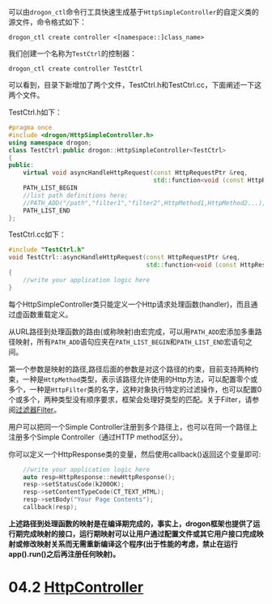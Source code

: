 可以由`drogon_ctl`命令行工具快速生成基于`HttpSimpleController`的自定义类的源文件，命令格式如下：

```shell
drogon_ctl create controller <[namespace::]class_name>
```

我们创建一个名称为`TestCtrl`的控制器：

```shell
drogon_ctl create controller TestCtrl
```

可以看到，目录下新增加了两个文件，TestCtrl.h和TestCtrl.cc，下面阐述一下这两个文件。

TestCtrl.h如下：

```c++
#pragma once
#include <drogon/HttpSimpleController.h>
using namespace drogon;
class TestCtrl:public drogon::HttpSimpleController<TestCtrl>
{
public:
    virtual void asyncHandleHttpRequest(const HttpRequestPtr &req,
                                        std::function<void (const HttpResponsePtr &)> &&callback)override;
    PATH_LIST_BEGIN
    //list path definitions here;
    //PATH_ADD("/path","filter1","filter2",HttpMethod1,HttpMethod2...);
    PATH_LIST_END
};
```

TestCtrl.cc如下：

```c++
#include "TestCtrl.h"
void TestCtrl::asyncHandleHttpRequest(const HttpRequestPtr &req,
                                      std::function<void (const HttpResponsePtr &)> &&callback)
{
    //write your application logic here
}
```

每个HttpSimpleController类只能定义一个Http请求处理函数(handler)，而且通过虚函数重载定义。

从URL路径到处理函数的路由(或称映射)由宏完成，可以用`PATH_ADD`宏添加多重路径映射，所有`PATH_ADD`语句应夹在`PATH_LIST_BEGIN`和`PATH_LIST_END`宏语句之间。

第一个参数是映射的路径,路径后面的参数是对这个路径的约束，目前支持两种约束，一种是`HttpMethod`类型，表示该路径允许使用的Http方法，可以配置零个或多个，一种是`HttpFilter`类的名字，这种对象执行特定的过滤操作，也可以配置0个或多个，两种类型没有顺序要求，框架会处理好类型的匹配。关于Filter，请参阅[过滤器Filter](CHN-05-过滤器)。

用户可以把同一个Simple Controller注册到多个路径上，也可以在同一个路径上注册多个Simple Controller（通过HTTP method区分）。

你可以定义一个HttpResponse类的变量，然后使用callback()返回这个变量即可:

```c++
    //write your application logic here
    auto resp=HttpResponse::newHttpResponse();
    resp->setStatusCode(k200OK);
    resp->setContentTypeCode(CT_TEXT_HTML);
    resp->setBody("Your Page Contents");
    callback(resp);
```

**上述路径到处理函数的映射是在编译期完成的，事实上，drogon框架也提供了运行期完成映射的接口，运行期映射可以让用户通过配置文件或其它用户接口完成映射或修改映射关系而无需重新编译这个程序(出于性能的考虑，禁止在运行app().run()之后再注册任何映射)。**

# 04.2 [HttpController](CHN-04-2-%E6%8E%A7%E5%88%B6%E5%99%A8-HttpController.md)
